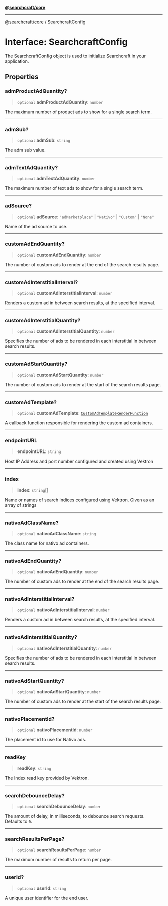 [**@searchcraft/core**](/reference/sdk/core/README.md)

***

[@searchcraft/core](/reference/sdk/core/globals.md) / SearchcraftConfig

# Interface: SearchcraftConfig

The SearchcraftConfig object is used to initialize Searchcraft in your application.

## Properties

### admProductAdQuantity?

> `optional` **admProductAdQuantity**: `number`

The maximum number of product ads to show for a single search term.

***

### admSub?

> `optional` **admSub**: `string`

The adm sub value.

***

### admTextAdQuantity?

> `optional` **admTextAdQuantity**: `number`

The maximum number of text ads to show for a single search term.

***

### adSource?

> `optional` **adSource**: `"adMarketplace"` \| `"Nativo"` \| `"Custom"` \| `"None"`

Name of the ad source to use.

***

### customAdEndQuantity?

> `optional` **customAdEndQuantity**: `number`

The number of custom ads to render at the end of the search results page.

***

### customAdInterstitialInterval?

> `optional` **customAdInterstitialInterval**: `number`

Renders a custom ad in between search results, at the specified interval.

***

### customAdInterstitialQuantity?

> `optional` **customAdInterstitialQuantity**: `number`

Specifies the number of ads to be rendered in each interstitial in between search results.

***

### customAdStartQuantity?

> `optional` **customAdStartQuantity**: `number`

The number of custom ads to render at the start of the search results page.

***

### customAdTemplate?

> `optional` **customAdTemplate**: [`CustomAdTemplateRenderFunction`](/reference/sdk/core/type-aliases/CustomAdTemplateRenderFunction.md)

A callback function responsible for rendering the custom ad containers.

***

### endpointURL

> **endpointURL**: `string`

Host IP Address and port number configured and created using Vektron

***

### index

> **index**: `string`[]

Name or names of search indices configured using Vektron. Given as an array of strings

***

### nativoAdClassName?

> `optional` **nativoAdClassName**: `string`

The class name for nativo ad containers.

***

### nativoAdEndQuantity?

> `optional` **nativoAdEndQuantity**: `number`

The number of custom ads to render at the end of the search results page.

***

### nativoAdInterstitialInterval?

> `optional` **nativoAdInterstitialInterval**: `number`

Renders a custom ad in between search results, at the specified interval.

***

### nativoAdInterstitialQuantity?

> `optional` **nativoAdInterstitialQuantity**: `number`

Specifies the number of ads to be rendered in each interstitial in between search results.

***

### nativoAdStartQuantity?

> `optional` **nativoAdStartQuantity**: `number`

The number of custom ads to render at the start of the search results page.

***

### nativoPlacementId?

> `optional` **nativoPlacementId**: `number`

The placement id to use for Nativo ads.

***

### readKey

> **readKey**: `string`

The Index read key provided by Vektron.

***

### searchDebounceDelay?

> `optional` **searchDebounceDelay**: `number`

The amount of delay, in milliseconds, to debounce search requests. Defaults to `0`.

***

### searchResultsPerPage?

> `optional` **searchResultsPerPage**: `number`

The maximum number of results to return per page.

***

### userId?

> `optional` **userId**: `string`

A unique user identifier for the end user.
